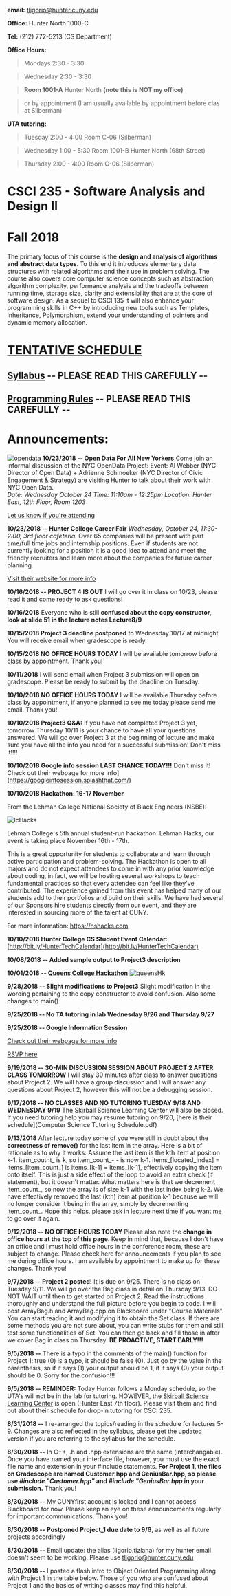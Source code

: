 **email:** tligorio@hunter.cuny.edu  

**Office:** Hunter North 1000-C 

**Tel:** (212) 772-5213 (CS Department)

**Office Hours:** 

> Mondays 2:30 - 3:30

> Wednesday 2:30 - 3:30 

> **Room 1001-A** Hunter North **(note this is NOT my office)**

> or by appointment (I am usually available by appointment before clas at Silberman)

**UTA tutoring:**  
> Tuesday 2:00 - 4:00 Room C-06 (Silberman)

> Wednesday 1:00 - 5:30 Room 1001-B Hunter North (68th Street)

> Thursday 2:00 - 4:00 Room C-06 (Silberman)

# CSCI 235 - Software Analysis and Design II 
# Fall 2018


The primary focus of this course is the **design and analysis of algorithms and abstract data types**. To this end it introduces elementary data structures with related algorithms and their use in problem solving. The course also covers core computer science concepts such as abstraction, algorithm complexity, performance analysis and the tradeoffs between running time, storage size, clarity and extensibility that are at the core of software design. As a sequel to CSCI 135 it will also enhance your programming skills in C++ by introducing new tools such as Templates, Inheritance, Polymorphism, extend your understanding of pointers and dynamic memory allocation.



# [TENTATIVE SCHEDULE](schedule.md)




## [Syllabus](CSCI235_Fall2018_Syllabus.pdf)   **-- PLEASE READ THIS CAREFULLY --**



## [Programming Rules](CSCI235_Fall2018_ProgrammingRules.pdf) **-- PLEASE READ THIS CAREFULLY --**



# Announcements:

![opendata](openDataLogo.png)
**10/23/2018 -- Open Data For All New Yorkers** Come join an informal discussion of the NYC OpenData Project:
Event: Al Webber (NYC Director of Open Data) + Adrienne Schmoeker (NYC Director of Civic Engagement & Strategy) are visiting Hunter to talk about their work with NYC Open Data.  
*Date: Wednesday October 24
Time: 11:10am - 12:25pm
Location: Hunter East, 12th Floor, Room 1203*

[Let us know if you're attending](https://opendatatalkwithadrienneschmoe.splashthat.com)


**10/23/2018 -- Hunter College Career Fair**  *Wednesday, October 24, 11:30-2:00, 3rd floor cafeteria.* Over 65 companies will be present with part time/full time jobs and internship positions. Even if students are not currently looking for a position it is a good idea to attend and meet the friendly recruiters and learn more about the companies for future career planning.
 
[Visit their website for more info](http://www.hunter.cuny.edu/studentservices/cds)

**10/16/2018 -- PROJECT 4 IS OUT** I will go over it in class on 10/23, please read it and come ready to ask questions!

**10/16/2018** Everyone who is still **confused about the copy constructor**, **look at slide 51 in the lecture notes Lecture8/9** 

**10/15/2018 Project 3 deadline postponed** to Wednesday 10/17 at midnight. You will receive email when gradescope is ready.

**10/15/2018 NO OFFICE HOURS TODAY** I will be available tomorrow before class by appointment. Thank you!

**10/11/2018** I will send email when Project 3 submission will open on gradescope. Please be ready to submit by the deadline on Tuesday.

**10/10/2018 NO OFFICE HOURS TODAY** I will be available Thursday before class by appointment, if anyone planned to see me today please send me email. Thank you!

**10/10/2018 Project3 Q&A:** If you have not completed Project 3 yet, tomorrow Thursday 10/11 is your chance to have all your questions answered. We will go over Project 3 at the beginning of lecture and make sure you have all the info you need for a successful submission! Don't miss it!!!!

**10/10/2018 Google info session LAST CHANCE TODAY!!!** Don't miss it! Check out their webpage for more info](https://googleinfosession.splashthat.com/)

**10/10/2018 Hackathon: 16-17 November** 

From the Lehman College National Society of Black Engineers (NSBE):

![lcHacks](lcHacks.png)

Lehman College's 5th annual student-run hackathon: Lehman Hacks, our event is taking place November 16th - 17th.

This is a great opportunity for students to collaborate and learn through active participation and problem-solving. The Hackathon is open to all majors and do not expect attendees to come in with any prior knowledge about coding, in fact, we will be hosting several workshops to teach fundamental practices so that every attendee can feel like they've contributed. The experience gained from this event has helped many of our students add to their portfolios and build on their skills. We have had several of our Sponsors hire students directly from our event, and they are interested in sourcing more of the talent at CUNY.

For more information:  [https://nshacks.com ](https://nshacks.com)

**10/10/2018 Hunter College CS Student Event Calendar:** [http://bit.ly/HunterTechCalendar](http://bit.ly/HunterTechCalendar)

**10/08/2018 -- Added sample output to Project3 description**

**10/01/2018 -- [Queens College Hackathon](http://www.hackattack2018.com/)**
![queensHk](images/queensCHk.png)

**9/28/2018 -- Slight modifications to Project3** Slight modification in the wording pertaining to the copy constructor to avoid confusion. Also some changes to main()

**9/25/2018 -- No TA tutoring in lab Wednesday 9/26 and Thursday 9/27** 

**9/25/2018 -- Google Information Session** 

[Check out their webpage for more info](https://googleinfosession.splashthat.com)

[RSVP here](https://docs.google.com/forms/d/e/1FAIpQLSerMq19yz2K9iyE8-GKCnsyG31vM9_zZ3OwV_UiDCTz5KipyA/viewform)


**9/19/2018 -- 30-MIN DISCUSSION SESSION ABOUT PROJECT 2 AFTER CLASS TOMORROW** I will stay 30 minutes after class to answer questions about Project 2. We will have a group discussion and I will answer any questions about Project 2, however this will not be a debugging session.

**9/17/2018 -- NO CLASSES AND NO TUTORING TUESDAY 9/18 AND WEDNESDAY 9/19** The Skirball Science Learning Center will also be closed. If you need tutoring help you may resume tutoring on 9/20, [here is their schedule](Computer Science Tutoring Schedule.pdf)

**9/13/2018** After lecture today some of you were still in doubt about the **correctness of remove()** for the last item in the array. Here is a bit of rationale as to why it works: Assume the last item is the kth item at position k-1. item_coutnt_ is k, so item_count_- - is now k-1. items_[located_index] = items_[item_count_] is items_[k-1] = items_[k-1], effectively copying the item onto itself. This is just a side effect of the loop to avoid an extra check (if statement), but it doesn't matter. What matters here is that we decrement item_count_, so now the array is of size k-1 with the last index being k-2. We have effectively removed the last (kth) item at position k-1 because we will no longer consider it being in the array, simply by decrementing item_count_. Hope this helps, please ask in lecture next time if you want me to go over it again.

**9/12/2018 -- NO OFFICE HOURS TODAY** Please also note the **change in office hours at the top of this page**. Keep in mind that, because I don't have an office and I must hold office hours in the conference room, these are subject to change. Please check here for announcements if you plan to see me during office hours. I am available by appointment to make up for these changes. Thank you!

**9/7/2018 -- Project 2 posted!** It is due on 9/25. There is no class on Tuesday 9/11. We will go over the Bag class in detail on Thursday 9/13. DO NOT WAIT until then to get started on Project 2. Read the instructions thoroughly and understand the full picture before you begin to code. I will post ArrayBag.h and ArrayBag.cpp on Blackboard under "Course Materials". You can start reading it and modifying it to obtain the Set class. If there are some methods you are not sure about, you can write stubs for them and still test some functionalities of Set. You can then go back and fill those in after we cover Bag in class on Thursday. **BE PROACTIVE, START EARLY!!!**

**9/5/2018 --** There is a typo in the comments of the main() function for Project 1: true (0) is a typo, it should be false (0).
Just go by the value in the parenthesis, so if it says (1) your output should be 1, if it says (0) your output should be 0. Sorry for the confusion!!!

**9/5/2018 -- REMINDER:** Today Hunter follows a Monday schedule, so the UTA's will not be in the lab for tutoring. HOWEVER, the [Skirball Science Learning Center](https://library.hunter.cuny.edu/skirball-science-learning-center) is open (Hunter East 7th floor). Please visit them and find out about their schedule for drop-in tutoring for CSCI 235.

**8/31/2018 --** I re-arranged the topics/reading in the schedule for lectures 5-9. Changes are also reflected in the syllabus, please get the updated version if you are referring to the syllabus for the schedule.

**8/30/2018 --** In C++, .h and .hpp extensions are the same (interchangable). Once you have named your interface file, however, you must use the exact file name and extension in your #include statements. **For Project 1, the files on Gradescope are named Customer.hpp and GeniusBar.hpp, so please use *#include "Customer.hpp"* and *#include "GeniusBar.hpp* in your submission.** Thank you!

**8/30/2018 --** My CUNYfirst account is locked and I cannot access Blackboard for now. Please keep an eye on these announcements regularly for important communications. Thank you!

**8/30/2018 --** **Postponed Project_1 due date to 9/6**, as well as all future projects accordingly

**8/30/2018 --** Email update: the alias (ligorio.tiziana) for my hunter email doesn't seem to be working. Please use tligorio@hunter.cuny.edu

**8/30/2018 --** I posted a flash intro to Object Oriented Programming along with Project 1 in the table below. Those of you who are confused about Project 1 and the basics of writing classes may find this helpful.


